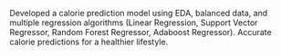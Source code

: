 Developed a calorie prediction model using EDA, balanced data, and multiple regression algorithms (Linear Regression, Support Vector Regressor, Random Forest Regressor, Adaboost Regressor). Accurate calorie predictions for a healthier lifestyle.
